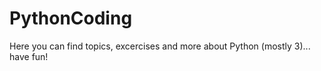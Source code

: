 # PythonCoding
Here you can find topics, excercises and more about Python (mostly 3)... have fun!  
